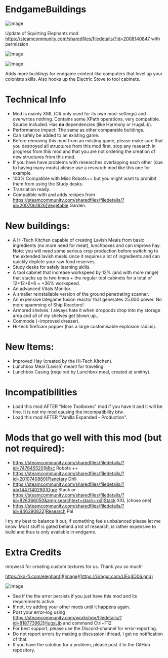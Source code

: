 # EndgameBuildings

![Image](https://i.imgur.com/buuPQel.png)

Update of Squirting Elephants mod
https://steamcommunity.com/sharedfiles/filedetails/?id=2008140847
with permission

![Image](https://i.imgur.com/pufA0kM.png)

	
![Image](https://i.imgur.com/Z4GOv8H.png)

Adds more buildings for endgame content like computers that level up your colonists skills. Also hooks up the Electric Stove to tool cabinets.


# Technical Info



-  Mod is mainly XML (C# only used for its own mod-settings) and overwrites nothing. Contains some XPath operations, very compatible. Source included. Has **no** dependencies (like Harmony or HugsLib).
-  Performance impact: The same as other comparable buildings.
-  Can safely be added to an existing game.
-  Before removing this mod from an existing game, please make sure that you destroyed all structures from this mod first, stop any research in progress from this mod and that you are not ordering the creation of new structures from this mod.
-  If you have have problems with researches overlapping each other (due to having many mods) please use a research mod like this one for example.
-  100% Compatible with Misc Robots++ but you might want to prohibit them from using the Study desks.
-  Translation ready.
-  Compatible with and adds recipes from https://steamcommunity.com/sharedfiles/filedetails/?id=2007061826]Vegetable Garden.



# New buildings:



- A Hi-Tech Kitchen capable of creating Lavish Meals from basic ingredients (no more need for meat), lunchboxes and can improve hay. Note: you will need some serious crop production before switching to the extended lavish meals since it requires a lot of ingredients and can quickly deplete your raw food reserves.
- Study desks for safely learning skills.
- A tool cabinet that increase workspeed by 12% (and with more range) that stacks up to two times + the regular tool cabinets for a total of 12+12+6+6 = +36% workspeed.
- An advanced Vitals Monitor.
- A smaller reinstallable version of the ground penetrating scanner.
- An expensive lategame fusion reactor that generates 25.000 power. No more spamming of Ship Reactors!
- Armored shelves. I always hate it when droppods drop into my storage area and all of my shelves get blown up...
- Commode (=improved dresser).
- Hi-tech firefoam popper (has a large customisable explosion radius).



# New Items:



- Improved Hay (created by the Hi-Tech Kitchen).
- Lunchbox Meal (Lavish) meant for traveling.
- Lunchbox Casing (required by Lunchbox meal, created at smithy).



# Incompatibilities



- Load this mod AFTER "More Toolboxes" mod if you have it and it will be fine. It is not my mod causing the incompatibility btw.
-  Load this mod AFTER "Vanilla Expanded - Production".



# Mods that go well with this mod (but not required):



- https://steamcommunity.com/sharedfiles/filedetails/?id=747645520]Misc Robots ++
- https://steamcommunity.com/sharedfiles/filedetails/?id=2010740880]Planetary Drill
- https://steamcommunity.com/sharedfiles/filedetails/?id=1447140290]Ogre Stack or https://steamcommunity.com/sharedfiles/filedetails/?id=826366050&amp;searchtext=stack+xxl]Stack XXL (chose one)
- https://steamcommunity.com/sharedfiles/filedetails/?id=946390822]Research Pal




I try my best to balance it out, if something feels unbalanced please let me know. Most stuff is gated behind a lot of research, is rather expensive to build and thus is only available in endgame.

# Extra Credits

mrqwer4 for creating custom textures for us. Thank you so much!

https://ko-fi.com/elephant]![Image](https://i.imgur.com/UEq4O06.png)

	
![Image](https://i.imgur.com/PwoNOj4.png)



-  See if the the error persists if you just have this mod and its requirements active.
-  If not, try adding your other mods until it happens again.
-  Post your error-log using https://steamcommunity.com/workshop/filedetails/?id=818773962]HugsLib and command Ctrl+F12
-  For best support, please use the Discord-channel for error-reporting.
-  Do not report errors by making a discussion-thread, I get no notification of that.
-  If you have the solution for a problem, please post it to the GitHub repository.


